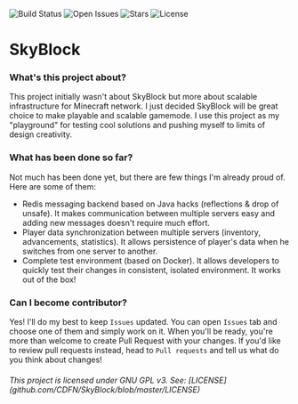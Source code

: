 ![Build Status](https://img.shields.io/github/workflow/status/CDFN/SkyBlock/Java%20CI%20with%20Gradle?style=flat-square)
![Open Issues](https://img.shields.io/github/issues-raw/CDFN/SkyBlock?style=flat-square)
![Stars](https://img.shields.io/github/stars/CDFN/SkyBlock?style=flat-square)
![License](https://img.shields.io/github/license/CDFN/SkyBlock?style=flat-square)

# SkyBlock 

### What's this project about?
This project initially wasn't about SkyBlock but more about scalable infrastructure for Minecraft network.
I just decided SkyBlock will be great choice to make playable and scalable gamemode.
I use this project as my "playground" for testing cool solutions and pushing myself to limits of design creativity.

### What has been done so far?
Not much has been done yet, but there are few things I'm already proud of. <br>
Here are some of them:
 - Redis messaging backend based on Java hacks (reflections & drop of unsafe). It makes communication between multiple servers easy and adding new messages doesn't require much effort.
 - Player data synchronization between multiple servers (inventory, advancements, statistics). It allows persistence of player's data when he switches from one server to another.
 - Complete test environment (based on Docker). It allows developers to quickly test their changes in consistent, isolated environment. It works out of the box!

### Can I become contributor?
Yes! I'll do my best to keep `Issues` updated. You can open `Issues` tab and choose one of them and simply work on it. 
When you'll be ready, you're more than welcome to create Pull Request with your changes.
If you'd like to review pull requests instead, head to `Pull requests` and tell us what do you think about changes!

<h6>This project is licensed under GNU GPL v3. See: [LICENSE](github.com/CDFN/SkyBlock/blob/master/LICENSE)</h6>